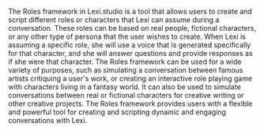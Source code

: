 The Roles framework in Lexi.studio is a tool that allows users to create and script different roles or characters that Lexi can assume during a conversation. These roles can be based on real people, fictional characters, or any other type of persona that the user wishes to create. When Lexi is assuming a specific role, she will use a voice that is generated specifically for that character, and she will answer questions and provide responses as if she were that character. The Roles framework can be used for a wide variety of purposes, such as simulating a conversation between famous artists critiquing a user's work, or creating an interactive role playing game with characters living in a fantasy world. It can also be used to simulate conversations between real or fictional characters for creative writing or other creative projects. The Roles framework provides users with a flexible and powerful tool for creating and scripting dynamic and engaging conversations with Lexi.